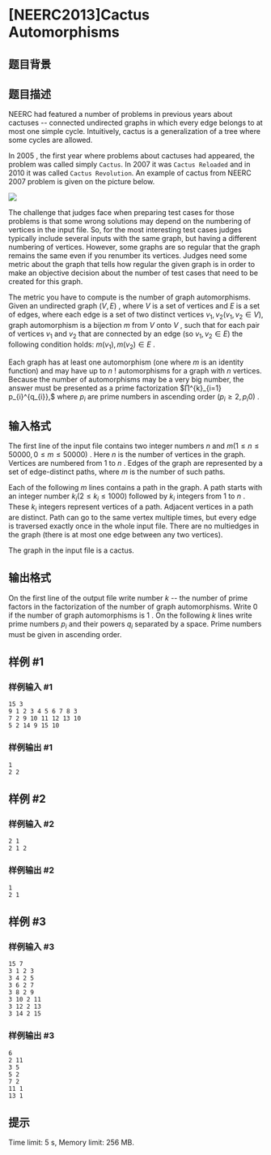 # [NEERC2013]Cactus Automorphisms

## 题目背景



## 题目描述



NEERC had featured a number of problems in previous years about cactuses -- connected undirected graphs in which every edge belongs to at most one simple cycle. Intuitively, cactus is a generalization of a tree where some cycles are allowed.

In $2005$ , the first year where problems about cactuses had appeared, the problem was called simply `Cactus`. In $2007$ it was `Cactus Reloaded` and in $2010$ it was called `Cactus Revolution`. An example of cactus from NEERC $2007$ problem is given on the picture below.

![](/upload/images2/cac.png)

The challenge that judges face when preparing test cases for those problems is that some wrong solutions may depend on the numbering of vertices in the input file. So, for the most interesting test cases judges typically include several inputs with the same graph, but having a different numbering of vertices. However, some graphs are so regular that the graph remains the same even if you renumber its vertices. Judges need some metric about the graph that tells how regular the given graph is in order to make an objective decision about the number of test cases that need to be created for this graph.

The metric you have to compute is the number of graph automorphisms. Given an undirected graph $(V , E)$ , where $V$ is a set of vertices and $E$ is a set of edges, where each edge is a set of two distinct vertices ${v_{1}, v_{2}} (v_{1}, v_{2} ∈ V ),$ graph automorphism is a bijection $m$ from $V$ onto $V$ , such that for each pair of vertices $v_{1}$ and $v_{2}$ that are connected by an edge (so ${v_{1}, v_{2}} ∈ E)$ the following condition holds: ${m(v_{1}), m(v_{2})} ∈ E$ .

Each graph has at least one automorphism (one where $m$ is an identity function) and may have up to $n$ ! automorphisms for a graph with $n$ vertices. Because the number of automorphisms may be a very big number, the answer must be presented as a prime factorization $∏^{k}_{i=1} p_{i}^{q_{i}},$ where $p_{i}$ are prime numbers in ascending order $(p_{i} \ge 2 , p_{i} 0)$ .



## 输入格式



The first line of the input file contains two integer numbers $n$ and $m (1 \le n \le 50 000 , 0 \le m \le 50 000)$ . Here $n$ is the number of vertices in the graph. Vertices are numbered from $1$ to $n$ . Edges of the graph are represented by a set of edge-distinct paths, where $m$ is the number of such paths.

Each of the following $m$ lines contains a path in the graph. A path starts with an integer number $k_{i} (2 \le k_{i} \le 1000)$ followed by $k_{i}$ integers from $1$ to $n$ . These $k_{i}$ integers represent vertices of a path. Adjacent vertices in a path are distinct. Path can go to the same vertex multiple times, but every edge is traversed exactly once in the whole input file. There are no multiedges in the graph (there is at most one edge between any two vertices).

The graph in the input file is a cactus.



## 输出格式



On the first line of the output file write number $k$ -- the number of prime factors in the factorization of the number of graph automorphisms. Write $0$ if the number of graph automorphisms is $1$ . On the following $k$ lines write prime numbers $p_{i}$ and their powers $q_i$ separated by a space. Prime numbers must be given in ascending order.



## 样例 #1

### 样例输入 #1
```
15 3
9 1 2 3 4 5 6 7 8 3
7 2 9 10 11 12 13 10
5 2 14 9 15 10
```

### 样例输出 #1

```
1
2 2
```

## 样例 #2

### 样例输入 #2
```
2 1
2 1 2
```

### 样例输出 #2

```
1
2 1
```

## 样例 #3

### 样例输入 #3
```
15 7
3 1 2 3
3 4 2 5
3 6 2 7
3 8 2 9
3 10 2 11
3 12 2 13
3 14 2 15
```

### 样例输出 #3

```
6
2 11
3 5
5 2
7 2
11 1
13 1
```

## 提示

Time limit: 5 s, Memory limit: 256 MB. 


